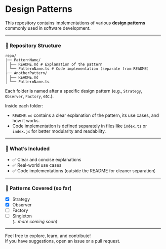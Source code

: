 # Design Patterns

This repository contains implementations of various **design patterns** commonly used in software development.

---

### 📁 Repository Structure
```
repo/
|── PatternName/
│ ├── README.md # Explanation of the pattern
│ └── PatternName.ts # Code implementation (separate from README)
├── AnotherPattern/
│ ├── README.md
│ └── PatternName.ts

```

Each folder is named after a specific design pattern (e.g., `Strategy`, `Observer`, `Factory`, etc.).

Inside each folder:

- `README.md` contains a clear explanation of the pattern, its use cases, and how it works.
- Code implementation is defined separately in files like `index.ts` or `index.js` for better modularity and readability.

---

### 🧠 What’s Included

- ✅ Clear and concise explanations  
- ✅ Real-world use cases  
- ✅ Code implementations (outside the README for cleaner separation)

---

### 📌 Patterns Covered (so far)

- [x] Strategy  
- [x] Observer  
- [ ] Factory  
- [ ] Singleton  
*(...more coming soon)*

---

Feel free to explore, learn, and contribute!  
If you have suggestions, open an issue or a pull request.
